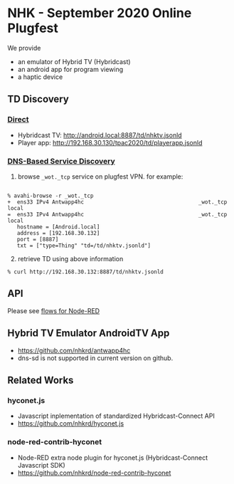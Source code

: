 # NHK - September 2020 Online Plugfest

We provide 
- an emulator of Hybrid TV (Hybridcast)
- an android app for program viewing
- a haptic device
 
## TD Discovery

### [Direct](https://w3c.github.io/wot-discovery/#introduction-direct)

- Hybridcast TV: http://android.local:8887/td/nhktv.jsonld
- Player app: http://192.168.30.130/tpac2020/td/playerapp.jsonld


### [DNS-Based Service Discovery](https://w3c.github.io/wot-discovery/#introduction-dns-sd)

1. browse `_wot._tcp` service on plugfest VPN.  for example:
```

% avahi-browse -r _wot._tcp
+  ens33 IPv4 Antwapp4hc                                    _wot._tcp            local
=  ens33 IPv4 Antwapp4hc                                    _wot._tcp            local
   hostname = [Android.local]
   address = [192.168.30.132]
   port = [8887]
   txt = ["type=Thing" "td=/td/nhktv.jsonld"]

```
2. retrieve TD using above information
```
% curl http://192.168.30.132:8887/td/nhktv.jsonld
```

## API
Please see [flows for Node-RED](https://github.com/endouhhc/wot-testing/new/master/events/2020.09.Online/TDs/NHK/flows_nhk_plugfest202009.json)

## Hybrid TV Emulator AndroidTV App 
- https://github.com/nhkrd/antwapp4hc
- dns-sd is not supported in current version on github.

## Related Works

### hyconet.js
- Javascript inplementation of standardized Hybridcast-Connect API 
- https://github.com/nhkrd/hyconet.js

### node-red-contrib-hyconet
- Node-RED extra node plugin for hyconet.js (Hybridcast-Connect Javascript SDK)
- https://github.com/nhkrd/node-red-contrib-hyconet
